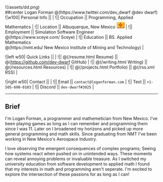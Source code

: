 <div class="center"> !(/assets/dd.png) </div>
##center Logan Forman @(https://www.twitter.com/dev_dwarf @dev dwarf)
!|w100| Personal Info || |
!|| Occupation || Programming, Applied Mathematics |
!|| Location || Albuquerque, New Mexico <img style="display: inline-block" src='/assets/zia.png'> |
!|| Employment || Simulation Software Engineer <br> @(https://www.sceye.com/ Sceye) |
!|| Education || BS. Applied Mathematics <br> @(https://nmt.edu/ New Mexico Institute of Mining and Technology) | 


!|left w50| Quick Links || |
!|| @(/resume.html Resume) || @(https://github.com/dev-dwarf GitHub) |
!|| @(/writing.html Writing) || @(/resources.html Resources) |
!|| @(/projects.html Portfolio) || @(/rss.xml RSS) |

!|right w50| Contact || |
!|| Email || `contact@loganforman.com` |
!|| Text || `+1-505-690-0103` |
!|| Discord || `dev-dwarf#3925` | 
<div class="space-after"></div>

---
## Brief
I'm Logan Forman, a programmer and mathemetician from New Mexico. I've been playing games as long as I can remember and programming them since I was 11. 
Later on I broadened my horizons and picked up more general programming and math skills. Since graduating from NMT I've been working in New Mexico's Aerospace Industry. 


I love observing the emergent consequences of complex programs; Seeing how systems react when pushed on in unintended ways. 
These moments can reveal annoying problems or invaluable treasure. 
As I switched my university education from software development to applied math I found that my interests in math and programming aren't seperate. 
I'm excited to explore the intersection of these passions for as long as I can!

